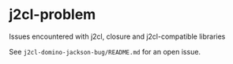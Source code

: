 # j2cl-problem
Issues encountered with j2cl, closure and j2cl-compatible libraries

See `j2cl-domino-jackson-bug/README.md` for an open issue.